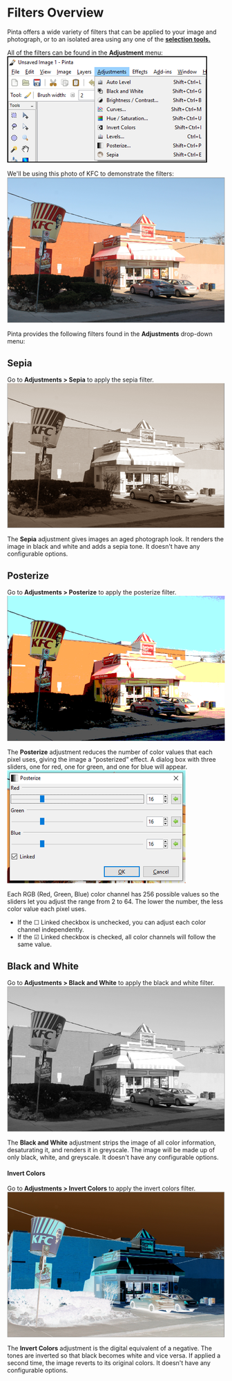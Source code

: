 # Filters Overview
Pinta offers a wide variety of filters that can be applied to your image and photograph, or to an isolated area using any one of the [**selection tools.**](select_overview.md)

All of the filters can be found in the **Adjustment** menu:  
![adjustmentmenu](img/overview/adjustments.png)  

We'll be using this photo of KFC to demonstrate the filters:  
![kfcoriginal](img/kfcoriginal.PNG)  

Pinta provides the following filters found in the **Adjustments** drop-down menu:

## Sepia

Go to **Adjustments > Sepia** to apply the sepia filter.  
![kfcsepia](img/kfcsepia.PNG)  

The **Sepia** adjustment gives images an aged photograph look. It renders the image in black and white and adds a sepia tone. It doesn't have any configurable options. 

## Posterize

Go to **Adjustments > Posterize** to apply the posterize filter.  
![kfcposterize](img/kfcposterize.PNG)

The **Posterize** adjustment reduces the number of color values that each pixel uses, giving the image a “posterized” effect. A dialog box with three sliders, one for red, one for green, and one for blue will appear.  
![posterizebox](img/posterizebox.PNG)

Each RGB (Red, Green, Blue) color channel has 256 possible values so the sliders let you adjust the range from 2 to 64. The lower the number, the less color value each pixel uses.  

* If the ☐ Linked checkbox is unchecked, you can adjust each color channel independently.  
* If the ☑ Linked checkbox is checked, all color channels will follow the same value.  

## Black and White

Go to **Adjustments > Black and White** to apply the black and white filter.  
![kfcbw](img/kfcbw.PNG)

The **Black and White** adjustment strips the image of all color information, desaturating it, and renders it in greyscale. The image will be made up of only black, white, and greyscale. It doesn't have any configurable options.  

#### Invert Colors

Go to **Adjustments > Invert Colors** to apply the invert colors filter.  
![kfcinvert](img/kfcinvert.PNG)

The **Invert Colors** adjustment is the digital equivalent of a negative. The tones are inverted so that black becomes white and vice versa. If applied a second time, the image reverts to its original colors. It doesn't have any configurable options.  
